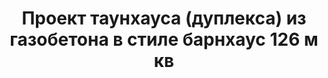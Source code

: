 ---
title: Проект таунхауса (дуплекса) из газобетона в стиле барнхаус 126 м кв
description: Готовый проект таунхауса (дуплекса) из газобетона на две семьи в стиле барнхаус. Площадь&#58; 126 м.кв.

layout: project
permalink: /proekty/:path

featured:
weight: 202

project-title: Дуплекс из газобетона в стиле барнхаус
project-catalog-title: Дуплекс из газобетона
project-name: TM-126
tiny-description: Таунхаус в европейском стиле

short-description: "Эволюция нашего любимого черного дуплекса ТМ-120. Сохранив узнаваемую форму, мы пересмотрели концепцию дома: из черного дуплекса эконом класса вырос прекрасный белый дуплекс премиум класса. В экстерьере дома учтены современные тенденции европейской архитектуры в стиле барнхаус, а планировка стала более легкой и свободной, при этом сохранив узнаваемые черты исходного проекта."

price-project: "80 000 р"
price-build:

area: "2x126"

related:
- TM-120
- TM-128
- LM-98

params:
- name: "Площадь секции:"
  value: "126м<sup>2</sup>"
- name: "Площадь 1-го этажа:"
  value: "69м<sup>2</sup>"
- name: "Площадь 2-го этажа:"
  value: "57м<sup>2</sup>"
- name: "Балконы, терраса:"
  value: "41м<sup>2</sup>"
- name: "Разрмеры секции"
  value: "11.1 x 12.5м"
- name: "Спальни"
  value: "4"
- name: "Санузлы"
  value: "2"
- name: "Высота 1-го этажа"
  value: "3.0м"
- name: "Высота 2-го этажа"
  value: "от 1.6м"
- name: "Фундамент"
  value: "Фундаментная плита"
- name: "Конструкция стен"
  value: "Газобетон"
- name: "Перекрытия"
  value: "Монолитный Ж/Б"
- name: "Покрытие кровли"
  value: "Гибкая черепица"
- name: "Облицовка стен"
  value: "Штукатурка, термососна"

options:
- name: "Замена террасы на а/м навес"
  value: "15 000 р"
- name: "Проект отопления"
  value: "50 000 р"
- name: "Водоснабжение, канализация"
  value: "50 000 р"
- name: "Проект электрики"
  value: "50 000 р"
- name: "Проект подвала"
  value: "30 000 р"
- name: "Замена материала стен"
  value: "30 000 р"
- name: "Изменение фундамента"
  value: "30 000 р"
- name: "Перепланировка (перегородки)"
  value: "10 000 р"
- name: "Дизайн интерьера"
  value: "180 000 р"
---